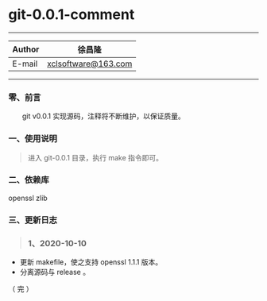 git-0.0.1-comment
===========================
****
	
|Author|徐昌隆|
|---|---
|E-mail|xclsoftware@163.com


****
### 零、前言
　　git v0.0.1 实现源码，注释将不断维护，以保证质量。
### 一、使用说明
>进入 git-0.0.1 目录，执行 make 指令即可。
### 二、依赖库
   openssl zlib
### 三、更新日志
>### 1、2020-10-10
   * 更新 makefile，使之支持 openssl 1.1.1 版本。
   * 分离源码与 release 。

（ 完 ）